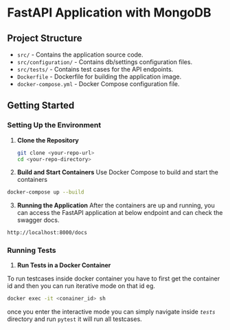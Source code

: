# FastAPI Application with MongoDB

## Project Structure

- `src/` - Contains the application source code.
- `src/configuration/` - Contains db/settings configuration files.
- `src/tests/` - Contains test cases for the API endpoints.
- `Dockerfile` - Dockerfile for building the application image.
- `docker-compose.yml` - Docker Compose configuration file.

## Getting Started

### Setting Up the Environment

1. **Clone the Repository**

   ```bash
   git clone <your-repo-url>
   cd <your-repo-directory>
   ```

2. **Build and Start Containers**
   Use Docker Compose to build and start the containers

```bash
docker-compose up --build
```

3. **Running the Application**
   After the containers are up and running, you can access the FastAPI application at below endpoint and can check the swagger docs.

```bash
http://localhost:8000/docs
```

### Running Tests

1. **Run Tests in a Docker Container**

To run testcases inside docker container you have to first get the container id and then you can run iterative mode on that id
eg.

```bash
docker exec -it <conainer_id> sh
```

once you enter the interactive mode you can simply navigate inside _`tests`_ directory and run `pytest` it will run all testcases.

